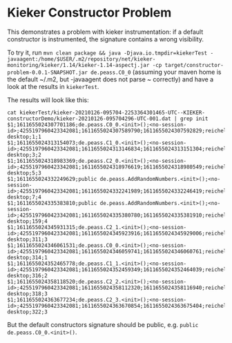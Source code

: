 # Kieker Constructor Problem

This demonstrates a problem with kieker instrumentation: if a default constructor is instrumented, the signature contains a wrong visibility.

To try it, run `mvn clean package && java -Djava.io.tmpdir=kiekerTest -javaagent:/home/$USER/.m2/repository/net/kieker-monitoring/kieker/1.14/kieker-1.14-aspectj.jar -cp target/constructor-problem-0.0.1-SNAPSHOT.jar de.peass.C0_0` (assuming your maven home is the default ~/.m2, but -javaagent does not parse ~ correctly) and have a look at the results in `kiekerTest`.

The results will look like this:

```
cat kiekerTest/kieker-20210126-095704-2253364301465-UTC--KIEKER-constructorDemo/kieker-20210126-095704296-UTC-001.dat | grep init
$1;1611655024307701186;de.peass.C0_0.<init>();<no-session-id>;4255197960423342081;1611655024307589790;1611655024307592829;reichelt-desktop;1;1
$1;1611655024313154073;de.peass.C1_0.<init>();<no-session-id>;4255197960423342081;1611655024313146834;1611655024313151304;reichelt-desktop;3;2
$1;1611655024318983369;de.peass.C2_0.<init>();<no-session-id>;4255197960423342081;1611655024318976619;1611655024318980549;reichelt-desktop;5;3
$1;1611655024332249629;public de.peass.AddRandomNumbers.<init>();<no-session-id>;4255197960423342081;1611655024332241989;1611655024332246419;reichelt-desktop;7;4
$1;1611655024335383810;public de.peass.AddRandomNumbers.<init>();<no-session-id>;4255197960423342081;1611655024335380780;1611655024335381910;reichelt-desktop;159;4
$1;1611655024345931315;de.peass.C2_1.<init>();<no-session-id>;4255197960423342081;1611655024345923916;1611655024345929006;reichelt-desktop;311;3
$1;1611655024346061531;de.peass.C0_0.<init>();<no-session-id>;4255197960423342081;1611655024346059741;1611655024346060761;reichelt-desktop;314;1
$1;1611655024352465778;de.peass.C1_1.<init>();<no-session-id>;4255197960423342081;1611655024352459349;1611655024352464039;reichelt-desktop;316;2
$1;1611655024358118520;de.peass.C2_2.<init>();<no-session-id>;4255197960423342081;1611655024358112320;1611655024358116940;reichelt-desktop;318;3
$1;1611655024363677234;de.peass.C2_3.<init>();<no-session-id>;4255197960423342081;1611655024363670854;1611655024363675404;reichelt-desktop;322;3
```

But the default constructors signature should be public, e.g. `public de.peass.C0_0.<init>()`.
